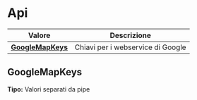 # Api
| Valore| Descrizione |
| --- | --- |
| **[GoogleMapKeys](#googlemapkeys)** | Chiavi per i webservice di Google |

GoogleMapKeys 
-----
**Tipo:** Valori separati da pipe

